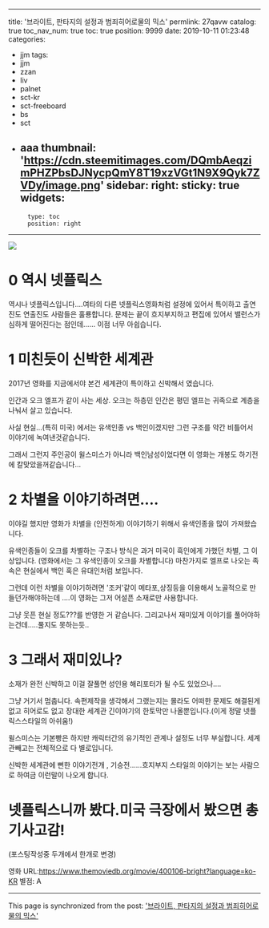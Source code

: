 
---
title: '브라이트, 판타지의 설정과 범죄히어로물의 믹스'
permlink: 27qavw
catalog: true
toc_nav_num: true
toc: true
position: 9999
date: 2019-10-11 01:23:48
categories:
- jjm
tags:
- jjm
- zzan
- liv
- palnet
- sct-kr
- sct-freeboard
- bs
- sct
- aaa
thumbnail: 'https://cdn.steemitimages.com/DQmbAeqzimPHZPbsDJNycpQmY8T19xzVGt1N9X9Qyk7ZVDy/image.png'
sidebar:
    right:
        sticky: true
widgets:
    -
        type: toc
        position: right
---


![](https://cdn.steemitimages.com/DQmbAeqzimPHZPbsDJNycpQmY8T19xzVGt1N9X9Qyk7ZVDy/image.png)

# 0 역시 넷플릭스
역시나 넷플릭스입니다....여타의 다른 넷플릭스영화처럼 설정에 있어서 특이하고 출연진도 연출진도 사람들은 훌룡합니다.
문제는 끝이 흐지부지하고 편집에 있어서 밸런스가 심하게 떨어진다는 점인데......
이점 너무 아쉽습니다.

# 1 미친듯이 신박한 세계관
2017년 영화를 지금에서야 본건 세계관이 특이하고 신박해서 였습니다.

인간과 오크 엘프가 같이 사는 세상. 오크는 하층민 인간은 평민 엘프는 귀족으로 계층을 나눠서 살고 있습니다.

사실 현실...(특히 미국) 에서는  유색인종 vs 백인이겠지만 그런 구조를 약간 비틀어서 이야기에 녹여낸것같습니다.

그래서 그런지 주인공이 윌스미스가 아니라 백인남성이었다면 이 영화는 개봉도 하기전에 칼맞았을꺼같습니다...

# 2 차별을 이야기하려면....

이야길 했지만 영화가 차별을 (안전하게) 이야기하기 위해서 유색인종을 많이 가져왔습니다.

유색인종들이 오크를 차별하는 구조나 방식은 과거 미국이 흑인에게 가했던 차별, 그 이상입니다. (영화에서는 그 유색인종이 오크를 차별합니다) 마찬가지로 엘프로 나오는 족속은 현실에서 백인 혹은 유대인처럼 보입니다.

그런데 이런 차별을 이야기하려면 '조커'같이 메타포,상징등을 이용해서 노골적으로 만들던가해야하는데 ....이 영화는 그저 어설픈 소재로만 사용합니다.

그냥 웃픈 현실 정도???를 반영한 거 같습니다. 그리고나서 재미있게 이야기를 풀어야하는건데.....풀지도 못하는듯..

# 3 그래서 재미있나?

소재가 완전 신박하고 이걸 잘풀면 성인용 해리포터가 될 수도 있었으나.... 

그냥 거기서 멈춥니다. 속편제작을 생각해서 그랬는지는 몰라도 어떠한 문제도 해결된게 없고 히어로도 없고 장대한 세계관 긴이야기의 한토막만 나올뿐입니다.(이게 정말 넷플릭스스타일의 아쉬움!) 

윌스미스는 기본빵은 하지만 캐릭터간의 유기적인 관계나 설정도 너무 부실합니다. 세계관빼고는 전체적으로 다 별로입니다.

신박한 세계관에 뻔한 이야기전개 , 기승전......흐지부지 스타일의 이야기는 보는 사람으로 하여금 이런말이 나오게 합니다.

# 넷플릭스니까 봤다.미국 극장에서 봤으면 총기사고감!
(포스팅작성중 두개에서 한개로 변경)

영화 URL:https://www.themoviedb.org/movie/400106-bright?language=ko-KR
별점: A

- - -

This page is synchronized from the post: ['브라이트, 판타지의 설정과 범죄히어로물의 믹스'](https://steemit.com/@virus707/27qavw)
